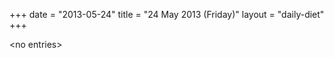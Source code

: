 +++
date = "2013-05-24"
title = "24 May 2013 (Friday)"
layout = "daily-diet"
+++

<p>&lt;no entries&gt;</p>